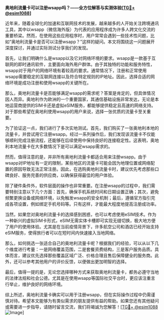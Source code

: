 **奥地利流量卡可以注册wsapp吗？——全方位解答与实测体验[[TG💪+ @esim1088](https://t.me/s/esim1088)]**

近年来，随着全球化的加速和互联网技术的发展，越来越多的人开始关注跨境通讯工具，其中以wsapp（微信海外版）为代表的应用程序成为许多人跨文化交流的重要桥梁。然而，在使用这些应用程序时，用户常常会遇到一些技术性问题，比如“奥地利流量卡是否可以注册wsapp？”这样的疑问。本文将围绕这一问题展开深度探讨，并通过实际测试分享我们的发现。

首先，让我们明确什么是wsapp以及它对网络环境的要求。wsapp是一款基于互联网的即时通讯软件，主要面向海外用户群体。由于其独特的功能和服务特性，wsapp对于用户的网络环境有着较高的要求。通常情况下，注册和正常使用wsapp需要稳定的互联网连接以及符合特定规则的IP地址。因此，选择合适的网络环境是成功注册和使用wsapp的关键所在。

那么，奥地利流量卡是否能够满足wsapp的需求呢？答案是肯定的，但具体情况因人而异。奥地利作为欧洲的一个重要国家，其通信基础设施非常发达，无论是本地运营商提供的SIM卡还是虚拟eSIM服务，都能够提供稳定且高速的网络支持。对于那些希望在奥地利使用wsapp的用户来说，选择一张优质的流量卡至关重要。

为了验证这一点，我们进行了多次实地测试。首先，我们购买了一张奥地利本地的流量卡，并尝试用它注册wsapp。经过一系列操作后，我们发现该流量卡不仅能够顺利完成注册流程，还能够在后续使用中保持良好的连接稳定性。这表明，奥地利本地流量卡在大多数情况下是可以满足wsapp需求的。

然而，值得注意的是，并非所有奥地利流量卡都适合用来注册wsapp。由于wsapp对IP地址有一定的限制，某些地区的流量卡可能会因为地理位置或网络配置的原因导致无法正常注册。因此，在选购奥地利流量卡时，建议优先考虑那些口碑良好、服务完善的供应商，以确保获得最佳的用户体验。

除了硬件条件外，软件层面的操作也非常重要。在注册wsapp的过程中，我们需要特别注意以下几个方面：首先，确保手机系统时间和日期设置正确；其次，避免频繁更换设备或网络环境，以免触发wsapp的安全机制；最后，遵循官方指引完成各项设置，例如绑定手机号码等。只有这样，才能最大程度地提高注册成功率。

当然，如果您对奥地利流量卡的选择感到困惑，也可以考虑使用eSIM技术。作为一种新兴的虚拟SIM卡形式，eSIM无需实体卡槽即可实现无缝切换，极大地方便了用户的使用体验。尤其是在当前疫情背景下，许多航空公司和酒店已经开始支持eSIM服务，使得旅行者可以在短时间内快速接入当地网络。

那么，如何挑选一张适合自己的奥地利流量卡呢？根据我们的经验，可以从以下几个维度进行考量：一是网络覆盖范围，二是套餐资费结构，三是客户服务品质。具体而言，建议优先选择那些覆盖区域广泛、价格合理且售后保障健全的服务商。此外，还可以参考其他用户的评价反馈，以便做出更加明智的选择。

最后，值得一提的是，无论您选择哪种方式来获取奥地利流量卡，都务必遵守当地的法律法规和社会公德。尤其是在使用wsapp等国际社交平台时，更应该注重言行举止，维护良好的网络环境。

综上所述，奥地利流量卡确实可以用于注册wsapp，但在实际操作过程中仍需谨慎对待。希望本文能够为有类似需求的朋友提供有益的帮助。如果您还有其他疑问或需要进一步指导，请随时留言交流，我们将竭诚为您解答！[[TG💪+ @esim1088](https://t.me/s/esim1088) ![Image](https://i.postimg.cc/4NQfJmqS/Snipaste-2025-05-13-00-14-12.png)]
